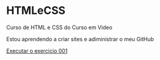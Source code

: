 # HTMLeCSS
 Curso de HTML e CSS do Curso em Video

Estou aprendendo a criar sites e adiministrar o meu GitHub

<a href="https://munirissa11.github.io/HTMLeCSS/Exercícios/ex001/">Executar o exercicio 001<a>
